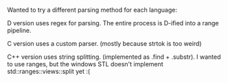 Wanted to try a different parsing method for each language:

D version uses regex for parsing. The entire process is D-ified into a range pipeline.

C version uses a custom parser. (mostly because strtok is too weird)

C++ version uses string splitting. (implemented as .find + .substr). I wanted to use ranges, but the windows STL doesn't implement std::ranges::views::split yet :(